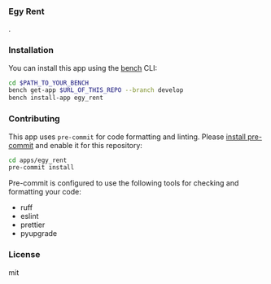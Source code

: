 ### Egy Rent

.

### Installation

You can install this app using the [bench](https://github.com/frappe/bench) CLI:

```bash
cd $PATH_TO_YOUR_BENCH
bench get-app $URL_OF_THIS_REPO --branch develop
bench install-app egy_rent
```

### Contributing

This app uses `pre-commit` for code formatting and linting. Please [install pre-commit](https://pre-commit.com/#installation) and enable it for this repository:

```bash
cd apps/egy_rent
pre-commit install
```

Pre-commit is configured to use the following tools for checking and formatting your code:

- ruff
- eslint
- prettier
- pyupgrade

### License

mit
